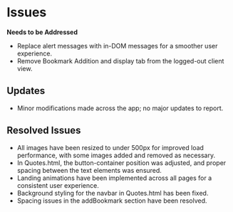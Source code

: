 # Issues
**Needs to be Addressed**

- Replace alert messages with in-DOM messages for a smoother user experience.
- Remove Bookmark Addition and display tab from the logged-out client view.

## Updates
- Minor modifications made across the app; no major updates to report.

## Resolved Issues
- All images have been resized to under 500px for improved load performance, with some images added and removed as necessary.
- In Quotes.html, the button-container position was adjusted, and proper spacing between the text elements was ensured.
- Landing animations have been implemented across all pages for a consistent user experience.
- Background styling for the navbar in Quotes.html has been fixed.
- Spacing issues in the addBookmark section have been resolved.